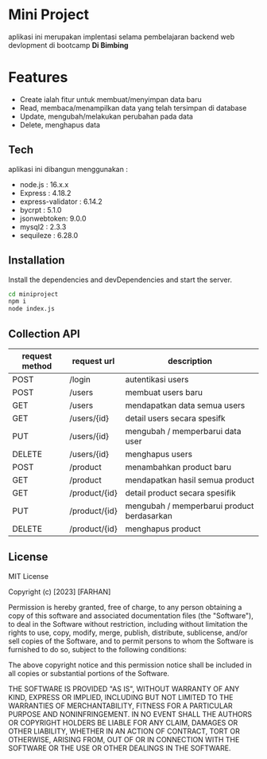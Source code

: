 # Mini Project
aplikasi ini merupakan implentasi selama pembelajaran backend web devlopment di bootcamp **Di Bimbing**

# Features

- Create ialah fitur untuk membuat/menyimpan data baru
- Read, membaca/menampilkan data yang telah tersimpan di database
- Update, mengubah/melakukan perubahan pada data
- Delete, menghapus data

 ## Tech
aplikasi ini dibangun menggunakan :

- node.js  : 16.x.x
- Express  : 4.18.2
- express-validator : 6.14.2
- bycrpt : 5.1.0
- jsonwebtoken: 9.0.0
- mysql2 : 2.3.3
- sequileze : 6.28.0



## Installation

Install the dependencies and devDependencies and start the server.

```sh
cd miniproject
npm i
node index.js
```

## Collection API
|request method | request url | description |
|---------------| ----------- | ------------|
|POST | /login | autentikasi users  |
|POST | /users |membuat users baru |
|GET | /users | mendapatkan data semua users|
|GET | /users/{id} |detail users secara spesifk |
|PUT | /users/{id}| mengubah / memperbarui data user |
|DELETE | /users/{id} | menghapus users|
|POST | /product | menambahkan product baru |
|GET | /product | mendapatkan hasil semua product |
|GET | /product/{id} | detail product secara spesifik |
|PUT | /product/{id} | mengubah / memperbarui product berdasarkan |
|DELETE |/product/{id}|menghapus product|

## License
MIT License

Copyright (c) [2023] [FARHAN]

Permission is hereby granted, free of charge, to any person obtaining a copy
of this software and associated documentation files (the "Software"), to deal
in the Software without restriction, including without limitation the rights
to use, copy, modify, merge, publish, distribute, sublicense, and/or sell
copies of the Software, and to permit persons to whom the Software is
furnished to do so, subject to the following conditions:

The above copyright notice and this permission notice shall be included in all
copies or substantial portions of the Software.

THE SOFTWARE IS PROVIDED "AS IS", WITHOUT WARRANTY OF ANY KIND, EXPRESS OR
IMPLIED, INCLUDING BUT NOT LIMITED TO THE WARRANTIES OF MERCHANTABILITY,
FITNESS FOR A PARTICULAR PURPOSE AND NONINFRINGEMENT. IN NO EVENT SHALL THE
AUTHORS OR COPYRIGHT HOLDERS BE LIABLE FOR ANY CLAIM, DAMAGES OR OTHER
LIABILITY, WHETHER IN AN ACTION OF CONTRACT, TORT OR OTHERWISE, ARISING FROM,
OUT OF OR IN CONNECTION WITH THE SOFTWARE OR THE USE OR OTHER DEALINGS IN THE
SOFTWARE.
